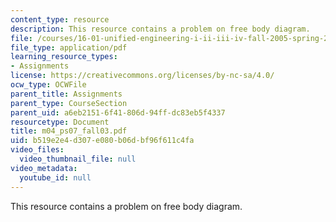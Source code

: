 ```yaml
---
content_type: resource
description: This resource contains a problem on free body diagram.
file: /courses/16-01-unified-engineering-i-ii-iii-iv-fall-2005-spring-2006/b519e2e4d307e080b06dbf96f611c4fa_m04_ps07_fall03.pdf
file_type: application/pdf
learning_resource_types:
- Assignments
license: https://creativecommons.org/licenses/by-nc-sa/4.0/
ocw_type: OCWFile
parent_title: Assignments
parent_type: CourseSection
parent_uid: a6eb2151-6f41-806d-94ff-dc83eb5f4337
resourcetype: Document
title: m04_ps07_fall03.pdf
uid: b519e2e4-d307-e080-b06d-bf96f611c4fa
video_files:
  video_thumbnail_file: null
video_metadata:
  youtube_id: null
---
```

This resource contains a problem on free body diagram.